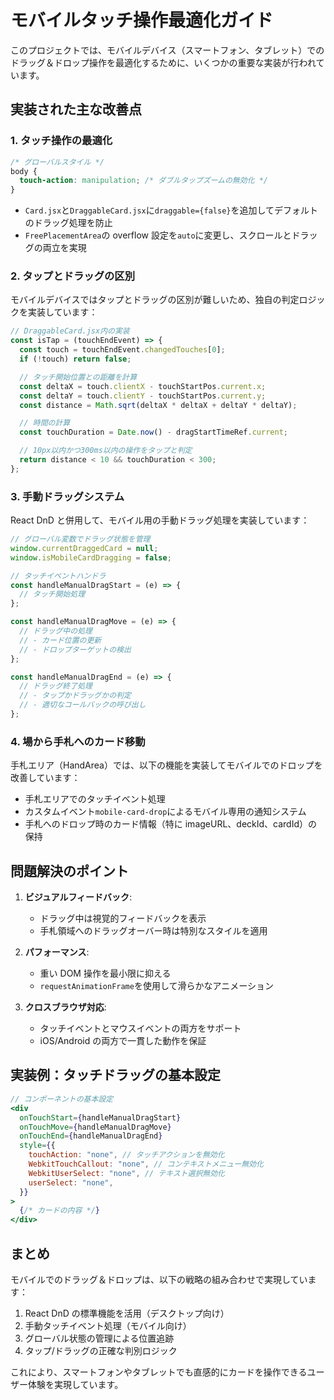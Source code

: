 # モバイルタッチ操作最適化ガイド

このプロジェクトでは、モバイルデバイス（スマートフォン、タブレット）でのドラッグ＆ドロップ操作を最適化するために、いくつかの重要な実装が行われています。

## 実装された主な改善点

### 1. タッチ操作の最適化

```css
/* グローバルスタイル */
body {
  touch-action: manipulation; /* ダブルタップズームの無効化 */
}
```

- `Card.jsx`と`DraggableCard.jsx`に`draggable={false}`を追加してデフォルトのドラッグ処理を防止
- `FreePlacementArea`の overflow 設定を`auto`に変更し、スクロールとドラッグの両立を実現

### 2. タップとドラッグの区別

モバイルデバイスではタップとドラッグの区別が難しいため、独自の判定ロジックを実装しています：

```javascript
// DraggableCard.jsx内の実装
const isTap = (touchEndEvent) => {
  const touch = touchEndEvent.changedTouches[0];
  if (!touch) return false;

  // タッチ開始位置との距離を計算
  const deltaX = touch.clientX - touchStartPos.current.x;
  const deltaY = touch.clientY - touchStartPos.current.y;
  const distance = Math.sqrt(deltaX * deltaX + deltaY * deltaY);

  // 時間の計算
  const touchDuration = Date.now() - dragStartTimeRef.current;

  // 10px以内かつ300ms以内の操作をタップと判定
  return distance < 10 && touchDuration < 300;
};
```

### 3. 手動ドラッグシステム

React DnD と併用して、モバイル用の手動ドラッグ処理を実装しています：

```javascript
// グローバル変数でドラッグ状態を管理
window.currentDraggedCard = null;
window.isMobileCardDragging = false;

// タッチイベントハンドラ
const handleManualDragStart = (e) => {
  // タッチ開始処理
};

const handleManualDragMove = (e) => {
  // ドラッグ中の処理
  // - カード位置の更新
  // - ドロップターゲットの検出
};

const handleManualDragEnd = (e) => {
  // ドラッグ終了処理
  // - タップかドラッグかの判定
  // - 適切なコールバックの呼び出し
};
```

### 4. 場から手札へのカード移動

手札エリア（HandArea）では、以下の機能を実装してモバイルでのドロップを改善しています：

- 手札エリアでのタッチイベント処理
- カスタムイベント`mobile-card-drop`によるモバイル専用の通知システム
- 手札へのドロップ時のカード情報（特に imageURL、deckId、cardId）の保持

## 問題解決のポイント

1. **ビジュアルフィードバック**:

   - ドラッグ中は視覚的フィードバックを表示
   - 手札領域へのドラッグオーバー時は特別なスタイルを適用

2. **パフォーマンス**:

   - 重い DOM 操作を最小限に抑える
   - `requestAnimationFrame`を使用して滑らかなアニメーション

3. **クロスブラウザ対応**:
   - タッチイベントとマウスイベントの両方をサポート
   - iOS/Android の両方で一貫した動作を保証

## 実装例：タッチドラッグの基本設定

```jsx
// コンポーネントの基本設定
<div
  onTouchStart={handleManualDragStart}
  onTouchMove={handleManualDragMove}
  onTouchEnd={handleManualDragEnd}
  style={{
    touchAction: "none", // タッチアクションを無効化
    WebkitTouchCallout: "none", // コンテキストメニュー無効化
    WebkitUserSelect: "none", // テキスト選択無効化
    userSelect: "none",
  }}
>
  {/* カードの内容 */}
</div>
```

## まとめ

モバイルでのドラッグ＆ドロップは、以下の戦略の組み合わせで実現しています：

1. React DnD の標準機能を活用（デスクトップ向け）
2. 手動タッチイベント処理（モバイル向け）
3. グローバル状態の管理による位置追跡
4. タップ/ドラッグの正確な判別ロジック

これにより、スマートフォンやタブレットでも直感的にカードを操作できるユーザー体験を実現しています。
